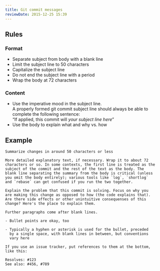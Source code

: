 ```yaml
---
title: Git commit messages
reviewDate: 2015-12-25 15:39
---
```


## Rules

### Format


* Separate subject from body with a blank line
* Limit the subject line to 50 characters
* Capitalize the subject line
* Do not end the subject line with a period
* Wrap the body at 72 characters


### Content

* Use the imperative mood in the subject line.  
  A properly formed git commit subject line should always be able to complete
  the following sentence:  
  “If applied, this commit will _your subject line here_”
* Use the body to explain what and why vs. how


## Example

    Summarize changes in around 50 characters or less

    More detailed explanatory text, if necessary. Wrap it to about 72
    characters or so. In some contexts, the first line is treated as the
    subject of the commit and the rest of the text as the body. The
    blank line separating the summary from the body is critical (unless
    you omit the body entirely); various tools like `log`, `shortlog`
    and `rebase` can get confused if you run the two together.

    Explain the problem that this commit is solving. Focus on why you
    are making this change as opposed to how (the code explains that).
    Are there side effects or other unintuitive consequenses of this
    change? Here's the place to explain them.

    Further paragraphs come after blank lines.

    - Bullet points are okay, too

    - Typically a hyphen or asterisk is used for the bullet, preceded
      by a single space, with blank lines in between, but conventions
      vary here

    If you use an issue tracker, put references to them at the bottom,
    like this:

    Resolves: #123
    See also: #456, #789

